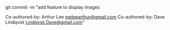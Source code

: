 git commit -m "add feature to display images

Co-authored-by: Arthur Lee <meleearthur@gmail.com>
Co-authored-by: Dave Lindqvist <Lindqvist.Dave@gmail.com>"
